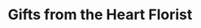---
title: "Gifts from the Heart Florist"
url: /north-babylon/gifts-from-the-heart-florist/
shop: florist
---